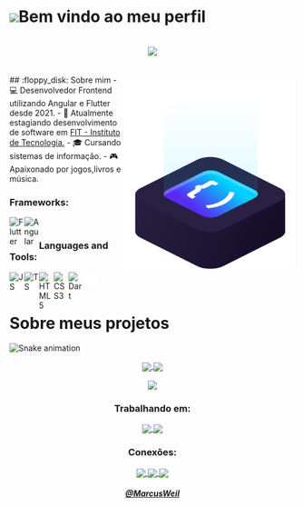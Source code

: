 # <img src="https://media.giphy.com/media/hvRJCLFzcasrR4ia7z/giphy.gif" width="25px">Bem vindo ao meu perfil</img>
<p align="center">
<br><img src="https://github.com/chiraag-kakar/chiraag-kakar/blob/master/hadder.gif" width="280px"><br><br>
</p>
<img src="logo-code.svg" min-width="300px" max-width="300px" width="300px" align="right" alt="logo">
## :floppy_disk: Sobre mim
- 💻 Desenvolvedor Frontend utilizando Angular e Flutter desde 2021.
- 💼 Atualmente estagiando desenvolvimento de software em <a href="https://www.fit-tecnologia.org.br/home">FIT - Instituto de Tecnologia.</a>
- 🎓 Cursando sistemas de informação.
- 🎮 Apaixonado por jogos,livros e música.

### Frameworks:
<a href="https://flutter.dev/?gclid=Cj0KCQjwjN-SBhCkARIsACsrBz5FV7wlz7yFU82K_KSGaSXqqBpwopsas0J6E-aaoyyiMJD9ry6vjAsaAqS4EALw_wcB&gclsrc=aw.ds" target="_blank"><img align="left" alt="Flutter" width="26px" src="https://cdn.jsdelivr.net/gh/devicons/devicon/icons/flutter/flutter-original.svg" /></a>

<a href="https://angular.io/" target="_blank"><img align="left" alt="Angular" width="26px" src="https://cdn.jsdelivr.net/gh/devicons/devicon/icons/angularjs/angularjs-original.svg"/></a>
<br>
### Languages and Tools:

<a href="https://www.w3schools.com/js" target="_blank"><img align="left" alt="JS" width="26px" src="https://cdn.jsdelivr.net/gh/devicons/devicon/icons/javascript/javascript-original.svg" /></a>

<a href="https://www.typescriptlang.org/" target="_blank"><img align="left" alt="TS" width="26px" src="https://cdn.jsdelivr.net/gh/devicons/devicon/icons/typescript/typescript-original.svg" /></a>

<a href="https://www.w3.org/html/" target="_blank"><img align="left" alt="HTML5" width="26px" src="https://cdn.jsdelivr.net/gh/devicons/devicon/icons/html5/html5-original.svg" /></a>

<a href="https://www.w3schools.com/css/" target="_blank"><img align="left" alt="CSS3" width="26px" src="https://cdn.jsdelivr.net/gh/devicons/devicon/icons/css3/css3-original.svg" /></a>

<a href="https://dart.dev/" target="_blank"><img align="left" alt="Dart" width="26px" src="https://cdn.jsdelivr.net/gh/devicons/devicon/icons/dart/dart-original.svg" /></a>

<a href="https://desktop.github.com/"><img align="left" alt="GitHub" width="26px" src="https://github.com/Aakarsh-B/trying-repos/blob/master/github.svg" /></a>

<br />
<br />

# Sobre meus projetos
![Snake animation](https://github.com/MarcusWeil/MarcusWeil/blob/output/github-contribution-grid-snake.svg)

<p align="center">
  <a href="https://github.com/MarcusWeil" target="_blank">
    <img
      align="center"
      height="150em"
      src="https://github-readme-stats.vercel.app/api?username=MarcusWeil&show_icons=true&include_all_commits=true&count_private=true&theme=tokyonight"
    />
  </a>
  <a href="https://github.com/MarcusWeil" target="_blank">
    <img
      align="center"
      height="150em"
      src="https://github-readme-stats.vercel.app/api/top-langs/?username=MarcusWeil&show_icons=true&include_all_commits=true&count_private=true&layout=compact&theme=tokyonight"
    />
  </a>
</p>
<p align="center">
    <img align="center" height="180em" src="https://github-readme-streak-stats.herokuapp.com/?user=MarcusWeil&theme=tokyonight"/>
  </p>
<h3 align="center">Trabalhando em:</h3>

<p align="center">
  <a href="https://github.com/MarcusWeil/crud_flutter" target="_blank">
    <img
      align="center"
      height="120em"
      src="https://github-readme-stats.vercel.app/api/pin/?username=MarcusWeil&repo=crud_flutter&theme=tokyonight">
    </img>
   <a href="https://github.com/MarcusWeil/crud_flutter" target="_blank">
    <img
      align="center"
      height="120em"
      src="https://github-readme-stats.vercel.app/api/pin/?username=MarcusWeil&repo=crud-product&theme=tokyonight">
    </img>
  </a>
</p>

<h3 align="center">Conexões:</h3>

<p align="center">
  <a href="https://www.instagram.com/vinny_weil/" target="_blank">
    <img
      align="center"
      src="https://img.shields.io/badge/Instagram-1C1C1C?style=for-the-badge&logo=instagram&logoColor=00FFFF"
    />
  <a href="https://www.linkedin.com/in/marcusweil" target="_blank">
    <img
         align="center"
         src="https://img.shields.io/badge/LinkedIn-1C1C1C?style=for-the-badge&logo=linkedin&logoColor=00FFFF"
  </a>
      <a href="https://open.spotify.com/user/vinicciusplays?si=e237c37163104af7" target="_blank">
    <img
         align="center"
         src="https://img.shields.io/badge/Spotify-1C1C1C?style=for-the-badge&logo=Spotify&logoColor=00FFFF"
  </a>
</p>
<h5 align="center">@MarcusWeil</h5>
